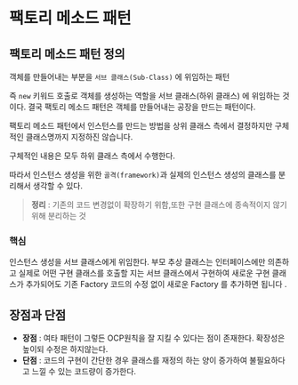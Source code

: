 # 팩토리 메소드 패턴

## 팩토리 메소드 패턴 정의

객체를 만들어내는 부분을 `서브 클래스(Sub-Class)` 에 위임하는 패턴

즉 `new` 키워드 호출로 객체를 생성하는 역할을 서브 클래스(하위 클래스) 에 위임하는 것이다. 결국 팩토리 메소드 패턴은 객체를 만들어내는 공장을 만드는 패턴이다.

팩토리 메소드 패턴에서 인스턴스를 만드는 방법을 상위 클래스 측에서 결정하지만 구체적인 클래스명까지 지정하진 않습니다.

구체적인 내용은 모두 하위 클래스 측에서 수행한다.

따라서 인스턴스 생성을 위한 `골격(framework)`과 실제의 인스턴스 생성의 클래스를 분리해서 생각할 수 있다.

> **정리** : 기존의 코드 변경없이 확장하기 위함,또한 구현 클래스에 종속적이지 않기 위해 분리하는 것

### 핵심

인스턴스 생성을 서브 클래스에게 위임한다.
부모 추상 클래스는 인터페이스에만 의존하고 실제로 어떤 구현 클래스를 호출할 지는 서브 클래스에서 구현하여
새로운 구현 클래스가 추가되어도 기존 Factory 코드의 수정 없이 새로운 Factory 를 추가하면 됩니다 .

## 장점과 단점

- **장점** : 여타 패턴이 그렇든 OCP원칙을 잘 지킬 수 있다는 점이 존재한다. 확장성은 높이되 수정은 하지않는다.
- **단점** : 코드의 구현이 간단한 경우 클래스를 재정의 하는 양이 증가하여 불필요하다고 느낄 수 있는 코드량이 증가한다.

